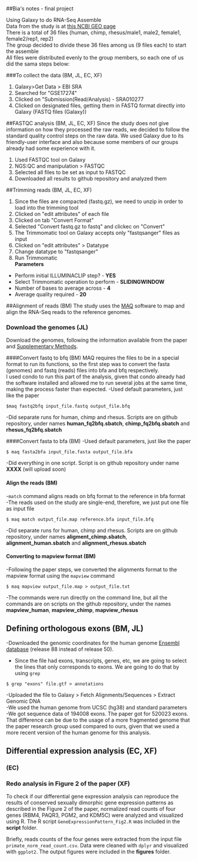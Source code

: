 ##Bia's notes - final project

Using Galaxy to do RNA-Seq Assemble  
Data from the study is at [this NCBI GEO page](https://www.ncbi.nlm.nih.gov/geo/query/acc.cgi?acc=GSE17274)  
There is a total of 36 files (human, chimp, rhesus/male1, male2, female1, female2/rep1, rep2)  
The group decided to divide these 36 files among us (9 files each) to start the assemble  
All files were distributed evenly to the group members, so each one of us did the sama steps below: 

###To collect the data  (BM, JL, EC, XF)
1. Galaxy>Get Data > EBI SRA  
2. Searched for "GSE17274"  
3. Clicked on "Submission(Read/Analysis) - SRA010277  
4. Clicked on designated files, getting them in FASTQ format directly into Galaxy (FASTQ files (Galaxy))

##FASTQC analysis  (BM, JL, EC, XF)
Since the study does not give information on how they processed the raw reads, we decided to follow the standard quality control steps on the raw data. We used Galaxy due to its friendly-user interface and also because some members of our groups already had some experience with it.  
1. Used FASTQC tool on Galaxy  
2. NGS:QC and manipulation > FASTQC  
3. Selected all files to be set as input to FASTQC  
4. Downloaded all results to github repository and analyzed them

##Trimming reads  (BM, JL, EC, XF)
1. Since the files are compacted (fastq.gz), we need to unzip in order to load into the trimming tool
2. Clicked on "edit attributes" of each file
2. Clicked on tab "Convert Format"
3. Selected "Convert fastq.gz to fastq" and clickec on "Convert"
4. The Trimmomatic tool on Galaxy accepts only "fastqsanger" files as input
5. Clicked on "edit attributes" > Datatype
6. Change datatype to "fastqsanger"
7. Run Trimmomatic  
**Parameters**  
- Perform initial ILLUMINACLIP step? - **YES**
- Select Trimmomatic operation to perform - **SLIDINGWINDOW**
- Number of bases to average across - **4**
- Average quality required - **20**

##Alignment of reads  (BM)
The study uses the [MAQ](http://maq.sourceforge.net/maq-man.shtml) software to map and align the RNA-Seq reads to the reference genomes.  

### Download the genomes (JL)
Download the genomes, following the information available from the paper and [Supplementary Methods](http://genome.cshlp.org/content/20/2/180/suppl/DC1). 



####Convert fastq to bfq (BM)
MAQ requires the files to be in a special format to run its functions, so the first step was to convert the fasta (genomes) and fastq (reads) files into bfa and bfq respectively.  
I used condo to run this part of the analysis, given that condo already had the software installed and allowed me to run several jobs at the same time, making the process faster than expected. 
-Used default parameters, just like the paper  

`$maq fastq2bfq input_file.fastq output_file.bfq`   

-Did separate runs for human, chimp and rhesus. Scripts are on github repository, under names **human_fq2bfq.sbatch**, **chimp_fq2bfq.sbatch** and **rhesus_fq2bfq.sbatch**

####Convert fasta to bfa  (BM)
-Used default parameters, just like the paper

`$ maq fasta2bfa input_file.fasta output_file.bfa`  

-Did everything in one script. Script is on github repository under name **XXXX** (will upload soon)  

#### Align the reads  (BM)
-`match` command aligns reads on bfq format to the reference in bfa format  
-The reads used on the study are single-end, therefore, we just put one file as input file  

`$ maq match output_file.map reference.bfa input_file.bfq`  

-Did separate runs for human, chimp and rhesus. Scripts are on github repository, under names **aligment_chimp.sbatch**, **alignment_human.sbatch** and **alignment_rhesus.sbatch**  

#### Converting to mapview format  (BM)
-Following the paper steps, we converted the alignments format to the mapview format using the `mapview` command  

`$ maq mapview output_file.map > output_file.txt`  

-The commands were run directly on the command line, but all the commands are on scripts on the github repository, under the names **mapview_human**, **mapview_chimp**, **mapview_rhesus**  

## Defining orthologous exons  (BM, JL)
-Downloaded the genomic coordinates for the human genome [Ensembl database](http://www.ensembl.org/Homo_sapiens/Info/Index) (release 88 instead of release 50).  
- Since the file had exons, transcripts, genes, etc, we are going to select the lines that only corresponds to exons. We are going to do that by using `grep`  

`$ grep "exons" file.gtf > annotations`  

-Uploaded the file to Galaxy > Fetch Alignments/Sequences > Extract Genomic DNA  
-We used the human genome from UCSC (hg38) and standard parameters  
-We got sequence data of 194008 exons. The paper got for 520023 exons. That difference can be due to the usage of a more fragmented genome that the paper research group used compared to ours, given that we used a more recent version of the human genome for this analysis.  



## Differential expression analysis (EC, XF)

### (EC)

### Redo analysis in Figure 2 of the paper (XF)
To check if our differential gene expression analysis can reproduce the results of conserved sexually dimorphic gene expression patterns as described in the Figure 2 of the paper, normalized read counts of four genes (RBM4, PAQR3, PGM2, and KDM5C) were analyzed and visualized using R. The R script `GeneExpressionPattern_Fig2.R` was included in the **script** folder.

Briefly, reads counts of the four genes were extracted from the input file `primate_norm_read_count.csv`. Data were cleaned with `dplyr` and visualized with `ggplot2`. The output figures were included in the **figures** folder.
